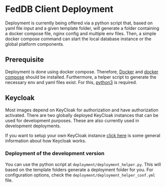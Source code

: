 # FedDB Client Deployment
Deployment is currently being offered via a python script that, based on yaml file input and a given template folder, will generate a folder
containing a docker compose file, nginx config and multiple env files. Then, a simple docker
compose command can start the local database instance or the global platform components.

## Prerequisite
Deployment is done using docker compose. Therefore, [Docker](https://www.docker.com/)
and [docker compose](https://docs.docker.com/compose/) should be installed. Furthermore, a helper
script to generate the necessary env and yaml files exist. For this, 
[python3](https://www.python.org/) is required.

## Keycloak
Most images depend on KeyCloak for authorization and have authorization activated. 
There are two globally deployed KeyCloak instances that can be used for development purposes.
These are also currently used in development deployments.

If you want to setup your own KeyCloak instance [click here](https://www.keycloak.org/docs/latest/server_admin/#:~:text=Keycloak%20is%20a%20single%20sign,have%20deployed%20in%20their%20organization) is some general information about how Keycloak works.

### Deployment of the development version
You can use the python script at `deployment/deployment_helper.py`. This will based on the
template folders generate a deployment folder for you.
For configuration options, check the `deployment/deployment_helper_conf.yml` file.
